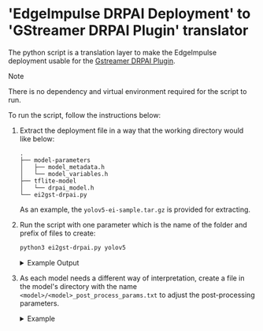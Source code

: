 # 'EdgeImpulse DRPAI Deployment' to<br>'GStreamer DRPAI Plugin' translator

The python script is a translation layer to make the EdgeImpulse deployment usable for the 
[Gstreamer DRPAI Plugin](https://github.com/MistySOM/gstreamer1.0-drpai). 

> [!NOTE]
> There is no dependency and virtual environment required for the script to run.

To run the script, follow the instructions below:

1. Extract the deployment file in a way that the working directory would like below:
   
   ```
   . 
   ├── model-parameters
   │   ├── model_metadata.h
   │   └── model_variables.h
   ├── tflite-model
   │   └── drpai_model.h
   └── ei2gst-drpai.py 
   ```
    
   As an example, the `yolov5-ei-sample.tar.gz` is provided for extracting. 

2. Run the script with one parameter which is the name of the folder and prefix of files to create:
   
   ```bash
   python3 ei2gst-drpai.py yolov5
   ```

   <details>
      <summary>Example Output</summary>

      If the script is run correctly, it would generate the folder with the following contents:
      ```
      . 
      ├── model-parameters
      │   ├── model_metadata.h
      │   └── model_variables.h
      ├── tflite-model
      │   └── drpai_model.h
      ├── yolov5
      │   ├── aimac_desc.bin
      │   ├── drp_desc.bin
      │   ├── drp_param.bin
      │   ├── yolov5_addrmap_intm.txt
      │   ├── yolov5_data_in_list.txt
      │   ├── yolov5_data_out_list.txt
      │   ├── yolov5_drpcfg.mem
      │   ├── yolov5_labels.txt
      │   ├── yolov5.part2
      │   └── yolov5_weight.dat
      └── ei2gst-drpai.py 
      ```
   </details>
   
3. As each model needs a different way of interpretation, 
   create a file in the model's directory with the name `<model>/<model>_post_process_params.txt`
   to adjust the post-processing parameters.

   <details>
      <summary>Example</summary>
      YOLOv5 post-processing parameters are in the file `yolov5/yolov5_post_process_params.txt` and contains the following lines:

      ```bash
      [dynamic_library]
      libgstdrpai-yolo.so
      
      [yolo_version]
      5
      ```
   </details>
   
